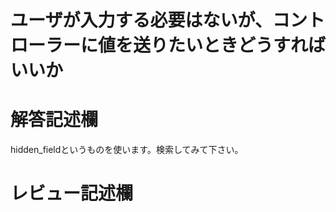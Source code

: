 # ユーザが入力する必要はないが、コントローラーに値を送りたいときどうすればいいか
# 解答記述欄

hidden_fieldというものを使います。検索してみて下さい。





# レビュー記述欄
